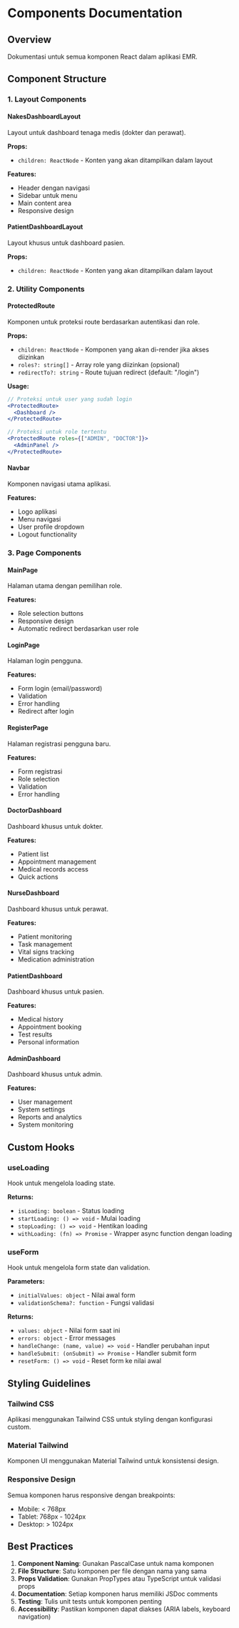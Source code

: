 # Components Documentation

## Overview
Dokumentasi untuk semua komponen React dalam aplikasi EMR.

## Component Structure

### 1. Layout Components

#### NakesDashboardLayout
Layout untuk dashboard tenaga medis (dokter dan perawat).

**Props:**
- `children: ReactNode` - Konten yang akan ditampilkan dalam layout

**Features:**
- Header dengan navigasi
- Sidebar untuk menu
- Main content area
- Responsive design

#### PatientDashboardLayout  
Layout khusus untuk dashboard pasien.

**Props:**
- `children: ReactNode` - Konten yang akan ditampilkan dalam layout

### 2. Utility Components

#### ProtectedRoute
Komponen untuk proteksi route berdasarkan autentikasi dan role.

**Props:**
- `children: ReactNode` - Komponen yang akan di-render jika akses diizinkan
- `roles?: string[]` - Array role yang diizinkan (opsional)
- `redirectTo?: string` - Route tujuan redirect (default: "/login")

**Usage:**
```jsx
// Proteksi untuk user yang sudah login
<ProtectedRoute>
  <Dashboard />
</ProtectedRoute>

// Proteksi untuk role tertentu
<ProtectedRoute roles={["ADMIN", "DOCTOR"]}>
  <AdminPanel />
</ProtectedRoute>
```

#### Navbar
Komponen navigasi utama aplikasi.

**Features:**
- Logo aplikasi
- Menu navigasi
- User profile dropdown
- Logout functionality

### 3. Page Components

#### MainPage
Halaman utama dengan pemilihan role.

**Features:**
- Role selection buttons
- Responsive design
- Automatic redirect berdasarkan user role

#### LoginPage
Halaman login pengguna.

**Features:**
- Form login (email/password)
- Validation
- Error handling
- Redirect after login

#### RegisterPage
Halaman registrasi pengguna baru.

**Features:**
- Form registrasi
- Role selection
- Validation
- Error handling

#### DoctorDashboard
Dashboard khusus untuk dokter.

**Features:**
- Patient list
- Appointment management
- Medical records access
- Quick actions

#### NurseDashboard
Dashboard khusus untuk perawat.

**Features:**
- Patient monitoring
- Task management
- Vital signs tracking
- Medication administration

#### PatientDashboard
Dashboard khusus untuk pasien.

**Features:**
- Medical history
- Appointment booking
- Test results
- Personal information

#### AdminDashboard
Dashboard khusus untuk admin.

**Features:**
- User management
- System settings
- Reports and analytics
- System monitoring

## Custom Hooks

### useLoading
Hook untuk mengelola loading state.

**Returns:**
- `isLoading: boolean` - Status loading
- `startLoading: () => void` - Mulai loading
- `stopLoading: () => void` - Hentikan loading
- `withLoading: (fn) => Promise` - Wrapper async function dengan loading

### useForm
Hook untuk mengelola form state dan validation.

**Parameters:**
- `initialValues: object` - Nilai awal form
- `validationSchema?: function` - Fungsi validasi

**Returns:**
- `values: object` - Nilai form saat ini
- `errors: object` - Error messages
- `handleChange: (name, value) => void` - Handler perubahan input
- `handleSubmit: (onSubmit) => Promise` - Handler submit form
- `resetForm: () => void` - Reset form ke nilai awal

## Styling Guidelines

### Tailwind CSS
Aplikasi menggunakan Tailwind CSS untuk styling dengan konfigurasi custom.

### Material Tailwind
Komponen UI menggunakan Material Tailwind untuk konsistensi design.

### Responsive Design
Semua komponen harus responsive dengan breakpoints:
- Mobile: < 768px
- Tablet: 768px - 1024px  
- Desktop: > 1024px

## Best Practices

1. **Component Naming**: Gunakan PascalCase untuk nama komponen
2. **File Structure**: Satu komponen per file dengan nama yang sama
3. **Props Validation**: Gunakan PropTypes atau TypeScript untuk validasi props
4. **Documentation**: Setiap komponen harus memiliki JSDoc comments
5. **Testing**: Tulis unit tests untuk komponen penting
6. **Accessibility**: Pastikan komponen dapat diakses (ARIA labels, keyboard navigation)
